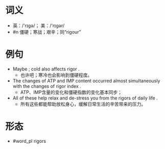# 词义
- 英：/'rɪɡə/； 美：/'rɪɡər/
- #n 僵硬；寒战；艰辛；同“rigour”
# 例句
- Maybe ; cold also affects rigor .
	- 也许吧；寒冷也会影响到僵硬程度。
- The changes of ATP and IMP content occurred almost simultaneously with the changes of rigor index .
	- ATP、IMP含量的变化和僵硬指数的变化基本同步；
- All of these help relax and de-stress you from the rigors of daily life .
	- 所有这些都能帮助放松身心，缓解日常生活的辛苦带来的压力。
# 形态
- #word_pl rigors

